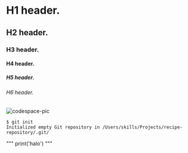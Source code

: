 # H1 header.
## H2 header.
### H3 header.
#### H4 header.
##### H5 header.
###### H6 header.
![codespace-pic](https://github.com/user-attachments/assets/ffaa97f3-f5e5-41e4-8fdf-800ad0b3cb3e)

```
$ git init
Initialized empty Git repository in /Users/skills/Projects/recipe-repository/.git/
```

"""
print('halo')
"""
